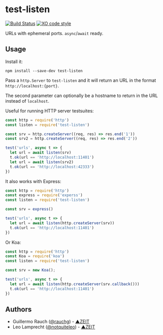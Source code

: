 # test-listen

[![Build Status](https://travis-ci.org/zeit/test-listen.svg?branch=master)](https://travis-ci.org/zeit/test-listen)
[![XO code style](https://img.shields.io/badge/code_style-XO-5ed9c7.svg)](https://github.com/sindresorhus/xo)

URLs with ephemeral ports. `async`/`await` ready.

## Usage

Install it:

```
npm install --save-dev test-listen
```

Pass a `http.Server` to `test-listen` and it will return an URL in the format `http://localhost:{port}`.

The second parameter can optionally be a hostname to return in the URL
instead of `localhost`.

Useful for running HTTP server testsuites:

```js
const http = require('http')
const listen = require('test-listen')

const srv = http.createServer((req, res) => res.end('1'))
const srv2 = http.createServer((req, res) => res.end('2'))

test('urls', async t => {
  let url = await listen(srv)
  t.ok(url == 'http://localhost:11401')
  let url = await listen(srv2)
  t.ok(url == 'http://localhost:42333')
})
```

It also works with Express:

```js
const http = require('http')
const express = require('experss')
const listen = require('test-listen')

const srv = express()

test('urls', async t => {
  let url = await listen(http.createServer(srv))
  t.ok(url == 'http://localhost:11401')
})
```

Or Koa:

```js
const http = require('http')
const Koa = require('koa')
const listen = require('test-listen')

const srv = new Koa();

test('urls', async t => {
  let url = await listen(http.createServer(srv.callback()))
  t.ok(url == 'http://localhost:11401')
})
```

## Authors

- Guillermo Rauch ([@rauchg](https://twitter.com/rauchg)) - [▲ZEIT](https://zeit.co)
- Leo Lamprecht ([@notquiteleo](https://twitter.com/notquiteleo)) - [▲ZEIT](https://zeit.co)
